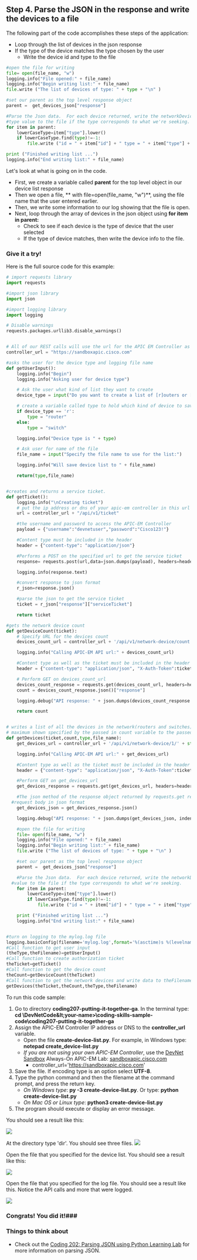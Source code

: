 ## Step 4. Parse the JSON in the response and write the devices to a file
The following part of the code accomplishes these steps of the application:

* Loop through the list of devices in the json response
* If the type of the device matches the type chosen by the user
    * Write the device id and type to the file

```python
#open the file for writing
file= open(file_name, "w")
logging.info("File opened:" + file_name)
logging.info("Begin writing list:" + file_name)
file.write ("The list of devices of type: " + type + "\n" )

#set our parent as the top level response object
parent =  get_devices_json["response"]

#Parse the Json data.  For each device returned, write the networkDeviceId and
#type value to the file if the type corresponds to what we're seeking.
for item in parent:
	lowerCaseType=item["type"].lower()
	if lowerCaseType.find(type)!=-1:
		file.write ("id = " + item["id"] + " type = " + item["type"] + "\n")

print ("Finished writing list ...")
logging.info("End writing list:" + file_name)
```
Let's look at what is going on in the code.

* First, we create a variable called **parent** for the top level object in our device list response
* Then we open a file, ** with file=open(file_name, "w")**, using the file name that the user entered earlier.
* Then, we write some information to our log showing that the file is open.
* Next, loop through the array of devices in the json object using **for item in parent:**
    * Check to see if each device is the type of device that the user selected
    * If the type of device matches, then write the device info to the file.

### Give it a try!

Here is the full source code for this example:

```python
# import requests library
import requests

#import json library
import json

#import logging library
import logging

# Disable warnings
requests.packages.urllib3.disable_warnings()


# All of our REST calls will use the url for the APIC EM Controller as the base URL
controller_url = "https://sandboxapic.cisco.com"

#asks the user for the device type and logging file name
def getUserInput():
	logging.info("Begin")
	logging.info("Asking user for device type")

	# Ask the user what kind of list they want to create
	device_type = input("Do you want to create a list of [r]outers or [s]witches?")

	# create a variable called type to hold which kind of device to save
	if device_type == 'r':
		type = "router"
	else:
		type = "switch"

	logging.info("Device type is " + type)

	# Ask user for name of the file
	file_name = input("Specify the file name to use for the list:")

	logging.info("Will save device list to " + file_name)

	return(type,file_name)


#creates and returns a service ticket.
def getTicket():
	logging.info("\nCreating ticket")
	# put the ip address or dns of your apic-em controller in this url
	url = controller_url + "/api/v1/ticket"

	#the username and password to access the APIC-EM Controller
	payload = {"username":"devnetuser","password":"Cisco123!"}

	#Content type must be included in the header
	header = {"content-type": "application/json"}

	#Performs a POST on the specified url to get the service ticket
	response= requests.post(url,data=json.dumps(payload), headers=header, verify=False)

	logging.info(response.text)

	#convert response to json format
	r_json=response.json()

	#parse the json to get the service ticket
	ticket = r_json["response"]["serviceTicket"]

	return ticket

#gets the network device count
def getDeviceCount(ticket):
	# Specify URL for the devices count
	devices_count_url = controller_url + '/api/v1/network-device/count'

	logging.info("Calling APIC-EM API url:" + devices_count_url)

	#Content type as well as the ticket must be included in the header
	header = {"content-type": "application/json", "X-Auth-Token":ticket}

	# Perform GET on devices_count_url
	devices_count_response = requests.get(devices_count_url, headers=header, verify=False)
	count = devices_count_response.json()["response"]

	logging.debug("API response: " + json.dumps(devices_count_response.json(), indent=4, separators=(',', ': ')))

	return count


# writes a list of all the devices in the network(routers and switches) with the
# maximum shown specified by the passed in count variable to the passed in file_name.
def getDevices(ticket,count,type,file_name):
	get_devices_url = controller_url + '/api/v1/network-device/1/' + str(count)

	logging.info("Calling APIC-EM API url:" + get_devices_url)

	#Content type as well as the ticket must be included in the header
	header = {"content-type": "application/json", "X-Auth-Token":ticket}

	#Perform GET on get_devices_url
	get_devices_response = requests.get(get_devices_url, headers=header, verify=False)

	#The json method of the response object returned by requests.get returns the
  #request body in json format
	get_devices_json = get_devices_response.json()

	logging.debug("API response: " + json.dumps(get_devices_json, indent=4, separators=(',', ': ')))

	#open the file for writing
	file= open(file_name, "w")
	logging.info("File opened:" + file_name)
	logging.info("Begin writing list:" + file_name)
	file.write ("The list of devices of type: " + type + "\n" )

	#set our parent as the top level response object
	parent =  get_devices_json["response"]

	#Parse the Json data.  For each device returned, write the networkDeviceId and type
  #value to the file if the type corresponds to what we're seeking.
	for item in parent:
		lowerCaseType=item["type"].lower()
		if lowerCaseType.find(type)!=-1:
			file.write ("id = " + item["id"] + " type = " + item["type"] + "\n")

	print ("Finished writing list ...")
	logging.info("End writing list:" + file_name)


#turn on logging to the mylog.log file
logging.basicConfig(filename='mylog.log',format='%(asctime)s %(levelname)s: %(message)s',datefmt='%m/%d/%Y %I:%M:%S %p', level=logging.DEBUG)
#Call function to get user input
(theType,theFilename)=getUserInput()
#Call function to create authorization ticket
theTicket=getTicket()
#Call function to get the device count
theCount=getDeviceCount(theTicket)
#Call function to get the network devices and write data to theFilename
getDevices(theTicket,theCount,theType,theFilename)
```

To run this code sample:
1. Go to directory **coding207-putting-it-together-ga**.  In the terminal type:
    **cd \DevNetCode\&lt;your-name&gt;\coding-skills-sample-code\coding207-putting-it-together-ga**
2. Assign the APIC-EM Controller IP address or DNS to the **controller_url** variable.
    * Open the file **create-device-list.py**.  For example, in Windows type: **notepad create_device-list.py**
    * *If you are not using your own APIC-EM Controller*, use the [DevNet Sandbox](https://developer.cisco.com/site/devnet/sandbox/) Always-On APIC-EM Lab: [sandboxapic.cisco.com](https://sandboxapic.cisco.com)
        * controller_url='https://sandboxapic.cisco.com'
3. Save the file. If encoding type is an option select **UTF-8**.
4. Type the python command and then the filename at the command prompt, and press the return key.
    * *On Windows type*: **py -3 create-device-list.py**.  Or type: **python create-device-list.py**
    * *On Mac OS or Linux type*: **python3 create-device-list.py**
5. The program should execute or display an error message.

You should see a result like this:

![](/posts/files/coding-207-putting-it-together-ga/assets/images/create-device-list-1.png)

At the directory type 'dir'.  You should see three files.
![](/posts/files/coding-207-putting-it-together-ga/assets/images/create-device-list-2.png)

Open the file that you specified for the device list.  You should see a result like this:

![](/posts/files/coding-207-putting-it-together-ga/assets/images/create-device-list-3.png)


Open the file that you specified for the log file.  You should see a result like this.  Notice the API calls and more that were logged.

![](/posts/files/coding-207-putting-it-together-ga/assets/images/create-device-list-4.png)

### Congrats! You did it!###

### Things to think about
* Check out the [Coding 202: Parsing JSON using Python Learning Lab](/lab/coding-201-parsing-json/step/1) for more information on parsing JSON.
